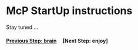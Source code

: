# McP StartUp instructions


Stay tuned ...
  
#### [Previous Step: brain](brain.md) &nbsp;&nbsp;&nbsp; [Next Step: enjoy]
